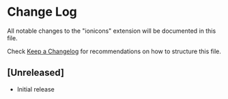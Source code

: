 # Change Log

All notable changes to the "ionicons" extension will be documented in this file.

Check [Keep a Changelog](http://keepachangelog.com/) for recommendations on how to structure this file.

## [Unreleased]

- Initial release